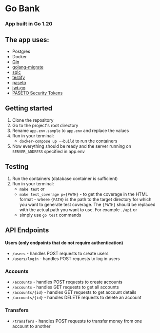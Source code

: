 # Go Bank

### App built in Go 1.20

## The app uses:
- Postgres
- Docker
- [Gin](https://github.com/gin-gonic/gin)
- [golang-migrate](https://github.com/golang-migrate/migrate)
- [sqlc](https://github.com/kyleconroy/sqlc)
- [testify](https://github.com/stretchr/testify)
- [paseto](https://github.com/o1egl/paseto)
- [jwt-go](https://github.com/dgrijalva/jwt-go)
- [PASETO Security Tokens](github.com/o1egl/paseto)

## Getting started
1. Clone the repository
2. Go to the project's root directory
3. Rename `app.env.sample` to `app.env` and replace the values
4. Run in your terminal:
    - `docker-compose up --build` to run the containers
5. Now everything should be ready and the server running on `SERVER_ADDRESS` specified in app.env

## Testing
1. Run the containers (database container is sufficient)
2. Run in your terminal:
    - `make test`
   or
    - `make test_coverage p={PATH}` - to get the coverage in the HTML format - where `{PATH}` is the path to the target directory for which you want to generate test coverage. The `{PATH}` should be replaced with the actual path you want to use. For example `./api`
   or
    - simply use `go test` commands

## API Endpoints
#### Users (only endpoints that do not require authentication)
 - `/users` - handles POST requests to create users
 - `/users/login` - handles POST requests to log in users

### Accounts
- `/accounts` - handles POST requests to create accounts
- `/accounts` - handles GET requests to get all accounts
- `/accounts/{id}` - handles GET requests to get account details
- `/accounts/{id}` - handles DELETE requests to delete an account

### Transfers
- `/transfers` - handles POST requests to transfer money from one account to another
